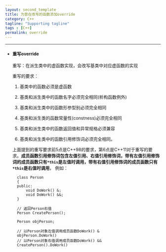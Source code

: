 ```yaml
---
layout: second_template
title: 为意在改写的函数添加override
category: C++
tagline: "Supporting tagline"
tags : [C++]
permalink: override
---
```


***
* #### 重写override ####

	重写：在派生类中的虚函数实现，会改写基类中对应虚函数的实现

	重写的要求：

	1. 基类中的函数必须是虚函数

	2. 基类和派生类中的函数名字必须完全相同(析构函数例外)

	3. 基类和派生类中的函数形参型别必须完全相同

	4. 基类和派生类的函数常量性(constness)必须完全相同

	5. 基类和派生类中的函数返回值和异常规格必须兼容

	6. 基类和派生类中的函数引用修饰词必须完全相同。


	上面提到的重写要求前5点是C++98的要求，第6点是C++11对于重写的要求。**成员函数引用修饰词包含左值引用、右值引用修饰词，带有左值引用修饰词的成员函数只有`*this`是左值时调用，带有右值引用修饰词的成员函数只有`*this`是右值时调用**， 例如：

		class Person 
		{
		public:
			void DoWork() &;
			void DoWork() &&;
		}

		// 返回Person右值
		Person CreatePerson();

		Person objPerson;

		// 以Person对象左值调用成员函数DoWork() &
		objPerson.DoWork()
		// 以Person对象右值调用成员函数DoWork() &&
		CreatePerson().DoWork()